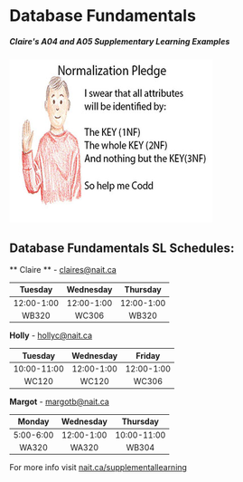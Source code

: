 # Database Fundamentals

##### *Claire's A04 and A05 Supplementary Learning Examples*

![alt text](https://github.com/stanhopec/DMIT1508_SL/blob/master/pledge.jpg "The Pledge")

## Database Fundamentals SL Schedules:

** Claire ** - claires@nait.ca

| Tuesday    | Wednesday  | Thursday   |
| :--------: |:---------: | :--------: |
| 12:00-1:00 | 12:00-1:00 | 12:00-1:00 |
| WB320      | WC306      | WB320      |

**Holly** - hollyc@nait.ca

| Tuesday     | Wednesday  | Friday     |
| :---------: |:---------: | :--------: |
| 10:00-11:00 | 12:00-1:00 | 12:00-1:00 |
| WC120       | WC120      | WC306      |

**Margot** - margotb@nait.ca

| Monday      | Wednesday   | Thursday    |
| :---------: |:----------: | :---------: |
| 5:00-6:00   | 12:00-1:00  | 10:00-11:00 |
| WA320       | WA320       | WB304       |

For more info visit [nait.ca/supplementallearning](https://www.nait.ca/supplementallearning)
